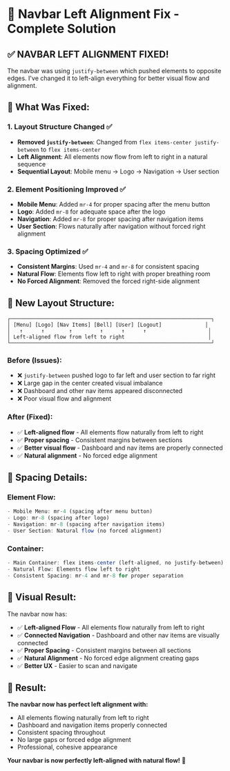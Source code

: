# 🎯 Navbar Left Alignment Fix - Complete Solution

## ✅ **NAVBAR LEFT ALIGNMENT FIXED!**

The navbar was using `justify-between` which pushed elements to opposite edges. I've changed it to left-align everything for better visual flow and alignment.

## 🔧 **What Was Fixed:**

### **1. Layout Structure Changed** ✅
- **Removed `justify-between`**: Changed from `flex items-center justify-between` to `flex items-center`
- **Left Alignment**: All elements now flow from left to right in a natural sequence
- **Sequential Layout**: Mobile menu → Logo → Navigation → User section

### **2. Element Positioning Improved** ✅
- **Mobile Menu**: Added `mr-4` for proper spacing after the menu button
- **Logo**: Added `mr-8` for adequate space after the logo
- **Navigation**: Added `mr-8` for proper spacing after navigation items
- **User Section**: Flows naturally after navigation without forced right alignment

### **3. Spacing Optimized** ✅
- **Consistent Margins**: Used `mr-4` and `mr-8` for consistent spacing
- **Natural Flow**: Elements flow left to right with proper breathing room
- **No Forced Alignment**: Removed the forced right-side alignment

## 🎯 **New Layout Structure:**

```
┌─────────────────────────────────────────────────────────────────┐
│ [Menu] [Logo] [Nav Items] [Bell] [User] [Logout]              │
│   ↑      ↑        ↑         ↑      ↑      ↑                    │
│ Left-aligned flow from left to right                           │
└─────────────────────────────────────────────────────────────────┘
```

### **Before (Issues):**
- ❌ `justify-between` pushed logo to far left and user section to far right
- ❌ Large gap in the center created visual imbalance
- ❌ Dashboard and other nav items appeared disconnected
- ❌ Poor visual flow and alignment

### **After (Fixed):**
- ✅ **Left-aligned flow** - All elements flow naturally from left to right
- ✅ **Proper spacing** - Consistent margins between sections
- ✅ **Better visual flow** - Dashboard and nav items are properly connected
- ✅ **Natural alignment** - No forced edge alignment

## 📐 **Spacing Details:**

### **Element Flow:**
```jsx
- Mobile Menu: mr-4 (spacing after menu button)
- Logo: mr-8 (spacing after logo)
- Navigation: mr-8 (spacing after navigation items)
- User Section: Natural flow (no forced alignment)
```

### **Container:**
```jsx
- Main Container: flex items-center (left-aligned, no justify-between)
- Natural Flow: Elements flow left to right
- Consistent Spacing: mr-4 and mr-8 for proper separation
```

## 🎨 **Visual Result:**

The navbar now has:
- ✅ **Left-aligned Flow** - All elements flow naturally from left to right
- ✅ **Connected Navigation** - Dashboard and other nav items are visually connected
- ✅ **Proper Spacing** - Consistent margins between all sections
- ✅ **Natural Alignment** - No forced edge alignment creating gaps
- ✅ **Better UX** - Easier to scan and navigate

## 🚀 **Result:**

**The navbar now has perfect left alignment with:**
- All elements flowing naturally from left to right
- Dashboard and navigation items properly connected
- Consistent spacing throughout
- No large gaps or forced edge alignment
- Professional, cohesive appearance

**Your navbar is now perfectly left-aligned with natural flow!** 🎯
